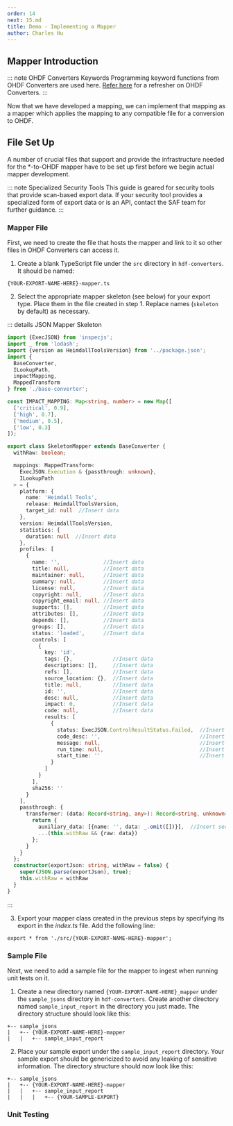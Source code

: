 ```yaml
---
order: 14
next: 15.md
title: Demo - Implementing a Mapper
author: Charles Hu
---
```


## Mapper Introduction

::: note OHDF Converters Keywords
Programming keyword functions from OHDF Converters are used here. [Refer here](./09.md) for a refresher on OHDF Converters.
:::

Now that we have developed a mapping, we can implement that mapping as a mapper which applies the mapping to any compatible file for a conversion to OHDF.

## File Set Up

A number of crucial files that support and provide the infrastructure needed for the *-to-OHDF mapper have to be set up first before we begin actual mapper development.

::: note Specialized Security Tools
This guide is geared for security tools that provide scan-based export data. If your security tool provides a specialized form of export data or is an API, contact the SAF team for further guidance.
:::

### Mapper File

First, we need to create the file that hosts the mapper and link to it so other files in OHDF Converters can access it.

1. Create a blank TypeScript file under the `src` directory in `hdf-converters`. It should be named:
```
{YOUR-EXPORT-NAME-HERE}-mapper.ts
```

2. Select the appropriate mapper skeleton (see below) for your export type. Place them in the file created in step 1. Replace names (`skeleton` by default) as necessary.

::: details JSON Mapper Skeleton
```typescript
import {ExecJSON} from 'inspecjs';
import _ from 'lodash';
import {version as HeimdallToolsVersion} from '../package.json';
import {
  BaseConverter,
  ILookupPath,
  impactMapping,
  MappedTransform
} from './base-converter';

const IMPACT_MAPPING: Map<string, number> = new Map([
  ['critical', 0.9],
  ['high', 0.7],
  ['medium', 0.5],
  ['low', 0.3]
]);

export class SkeletonMapper extends BaseConverter {
  withRaw: boolean;

  mappings: MappedTransform<
    ExecJSON.Execution & {passthrough: unknown},
    ILookupPath
  > = {
    platform: {
      name: 'Heimdall Tools',
      release: HeimdallToolsVersion,
      target_id: null  //Insert data
    },
    version: HeimdallToolsVersion,
    statistics: {
      duration: null  //Insert data
    },
    profiles: [
      {
        name: '',              //Insert data
        title: null,           //Insert data
        maintainer: null,      //Insert data
        summary: null,         //Insert data
        license: null,         //Insert data
        copyright: null,       //Insert data
        copyright_email: null, //Insert data
        supports: [],          //Insert data
        attributes: [],        //Insert data
        depends: [],           //Insert data
        groups: [],            //Insert data
        status: 'loaded',      //Insert data
        controls: [
          {
            key: 'id',
            tags: {},             //Insert data
            descriptions: [],     //Insert data
            refs: [],             //Insert data
            source_location: {},  //Insert data
            title: null,          //Insert data
            id: '',               //Insert data
            desc: null,           //Insert data
            impact: 0,            //Insert data
            code: null,           //Insert data
            results: [
              {
                status: ExecJSON.ControlResultStatus.Failed,  //Insert data
                code_desc: '',                                //Insert data
                message: null,                                //Insert data
                run_time: null,                               //Insert data
                start_time: ''                                //Insert data
              }
            ]
          }
        ],
        sha256: ''
      }
    ],
    passthrough: {
      transformer: (data: Record<string, any>): Record<string, unknown> => {
        return {
          auxiliary_data: [{name: '', data: _.omit([])}],  //Insert service name and mapped fields to be removed
          ...(this.withRaw && {raw: data})
        };
      }
    }
  };
  constructor(exportJson: string, withRaw = false) {
    super(JSON.parse(exportJson), true);
    this.withRaw = withRaw
  }
}
```
:::

3. Export your mapper class created in the previous steps by specifying its export in the <i>index.ts</i> file. Add the following line:
```
export * from './src/{YOUR-EXPORT-NAME-HERE}-mapper';
```

### Sample File

Next, we need to add a sample file for the mapper to ingest when running unit tests on it.

1. Create a new directory named `{YOUR-EXPORT-NAME-HERE}_mapper` under the `sample_jsons` directory in `hdf-converters`. Create another directory named `sample_input_report` in the directory you just made. The directory structure should look like this:
```
+-- sample_jsons
|   +-- {YOUR-EXPORT-NAME-HERE}-mapper
|   |   +-- sample_input_report
```

2. Place your sample export under the `sample_input_report` directory. Your sample export should be genericized to avoid any leaking of sensitive information. The directory structure should now look like this:
```
+-- sample_jsons
|   +-- {YOUR-EXPORT-NAME-HERE}-mapper
|   |   +-- sample_input_report
|   |   |   +-- {YOUR-SAMPLE-EXPORT}
```

### Unit Testing


